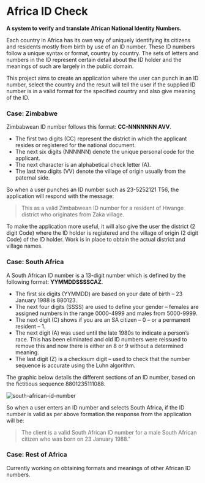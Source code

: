 # Africa ID Check

**A system to verify and translate African National Identity Numbers.**

Each country in Africa has its own way of uniquely identifying its citizens and residents mostly from birth by use of an ID number. These ID numbers follow a unique syntax or format, country by country. The sets of letters and numbers in the ID represent certain detail about the ID holder and the meanings of such are largely in the public domain.

This project aims to create an application where the user can punch in an ID number, select the country and the result will tell the user if the supplied ID number is in a valid format for the specified country and also give meaning of the ID.

### Case: Zimbabwe

Zimbabwean ID number follows this format: **CC-NNNNNNN AVV**.
* The first two digits (CC) represent the district in which the applicant resides or registered for the national document.
* The next six digits (NNNNNN) denote the unique personal code for the applicant.
* The next character is an alphabetical check letter (A).
* The last two digits (VV) denote the village of origin usually from the paternal side.

So when a user punches an ID number such as 23-5252121 T56, the application will respond with the message:

> This as a valid Zimbabwean ID number for a resident of Hwange district who originates from Zaka village.

To make the application more useful, it will also give the user the district (2 digit Code) where the ID holder is registered and the village of origin (2 digit Code) of the ID holder. Work is in place to obtain the actual district and village names.

### Case: South Africa

A South African ID number is a 13-digit number which is defined by the following format: **YYMMDDSSSSCAZ**.

* The first six digits (YYMMDD) are based on your date of birth – 23 January 1988 is 880123.
* The next four digits (SSSS) are used to define your gender –  females are assigned numbers in the range 0000-4999 and males from 5000-9999.
* The next digit (C) shows if you are an SA citizen – 0 – or a permanent resident – 1.
* The next digit (A) was used until the late 1980s to indicate a person’s race. This has been eliminated and old ID numbers were reissued to remove this and now there is either an 8 or 9 without a determined meaning.
* The last digit (Z) is a checksum digit – used to check that the number sequence is accurate using the Luhn algorithm.

The graphic below details the different sections of an ID number, based on the fictitious sequence 8801235111088.

![south-african-id-number](https://cloud.githubusercontent.com/assets/775284/26289613/bdd2d044-3ea1-11e7-9127-a1458a16b40e.jpg)

So when a user enters an ID number and selects South Africa, if the ID number is valid as per above formation the response from the application will be:

>The client is a valid South African ID number for a male South African citizen who was born on 23 January 1988."

### Case: Rest of Africa

Currently working on obtaining formats and meanings of other African ID numbers.
